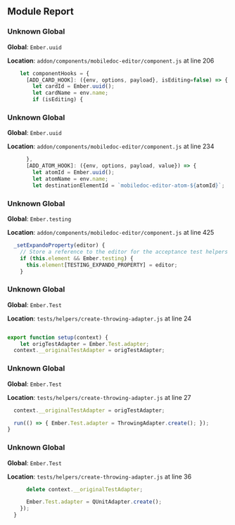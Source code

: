 ## Module Report
### Unknown Global

**Global**: `Ember.uuid`

**Location**: `addon/components/mobiledoc-editor/component.js` at line 206

```js
    let componentHooks = {
      [ADD_CARD_HOOK]: ({env, options, payload}, isEditing=false) => {
        let cardId = Ember.uuid();
        let cardName = env.name;
        if (isEditing) {
```

### Unknown Global

**Global**: `Ember.uuid`

**Location**: `addon/components/mobiledoc-editor/component.js` at line 234

```js
      },
      [ADD_ATOM_HOOK]: ({env, options, payload, value}) => {
        let atomId = Ember.uuid();
        let atomName = env.name;
        let destinationElementId = `mobiledoc-editor-atom-${atomId}`;
```

### Unknown Global

**Global**: `Ember.testing`

**Location**: `addon/components/mobiledoc-editor/component.js` at line 425

```js
  _setExpandoProperty(editor) {
    // Store a reference to the editor for the acceptance test helpers
    if (this.element && Ember.testing) {
      this.element[TESTING_EXPANDO_PROPERTY] = editor;
    }
```

### Unknown Global

**Global**: `Ember.Test`

**Location**: `tests/helpers/create-throwing-adapter.js` at line 24

```js

export function setup(context) {
	let origTestAdapter = Ember.Test.adapter;
  context.__originalTestAdapter = origTestAdapter;

```

### Unknown Global

**Global**: `Ember.Test`

**Location**: `tests/helpers/create-throwing-adapter.js` at line 27

```js
  context.__originalTestAdapter = origTestAdapter;

  run(() => { Ember.Test.adapter = ThrowingAdapter.create(); });
}

```

### Unknown Global

**Global**: `Ember.Test`

**Location**: `tests/helpers/create-throwing-adapter.js` at line 36

```js
      delete context.__originalTestAdapter;

      Ember.Test.adapter = QUnitAdapter.create();
    });
  }
```
